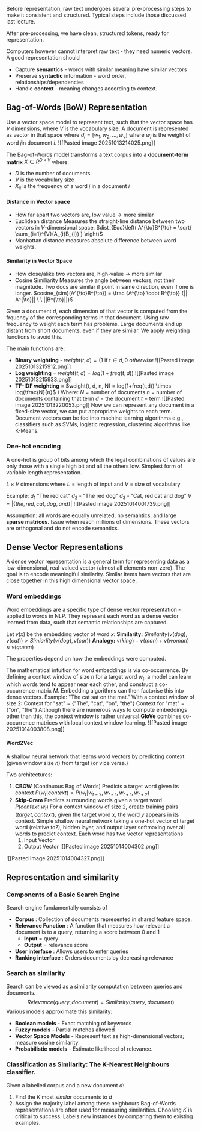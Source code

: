 Before representation, raw text undergoes several pre-processing steps to make it consistent and structured. Typical steps include those discussed last lecture.

After pre-processing, we have clean, structured tokens, ready for representation.

Computers however cannot interpret raw text - they need numeric vectors.
A good representation should
- Capture **semantics** - words with similar meaning have similar vectors
- Preserve **syntactic** information - word order, relationships/dependencies
- Handle **context** - meaning changes according to context.

## Bag-of-Words (BoW) Representation
Use a vector space model to represent text, such that the vector space has $V$ dimensions, where $V$ is the vocabulary size. A document is represented as vector in that space where $d_i = [w_1, w_2,..., w_v]$ where $w_j$ is the weight of word $j$in document $i$. ![[Pasted image 20251013214025.png]]

The Bag-of-Words model transforms a text corpus into a **document-term matrix** $X \in R^{D\times V}$ where:
- $D$ is the number of documents
- $V$ is the vocabulary size
- $X_{ij}$ is the frequency of a word $j$ in a document $i$ 

#### Distance in Vector space
- How far apart two vectors are, low value $\to$ more similar
- Euclidean distance
	Measures the straight-line distance between two vectors in $V$-dimensional space.
	$dist_{Euc}\left( A^{\to}B^{\to} = \sqrt{ \sum_{i=1}^{V}(A_{i}B_{i})  }  \right)$
- Manhattan distance measures absolute difference between word weights.
#### Similarity in Vector Space
- How close/alike two vectors are, high-value $\to$ more similar
- Cosine Similiarity
	Measures the angle between vectors, not their magnitude. Two docs are similar if point in same direction, even if one is longer.
	$cosine_{sim}(A^{\to}B^{\to}) = \frac {A^{\to} \cdot B^{\to}} {|| A^{\to}|| \ \ ||B^{\to}||}$

Given a document $d$, each dimension of that vector is computed from the frquency of the corresponding terms in that document. Using raw frequency to weight each term has problems. Large documents end up distant from short documents, even if they are similar. We apply weighting functions to avoid this.

The main functions are:
- **Binary weighting** - $weight(t,d) = \Bigg\{ 1 \ \text{if t} \in d, 0 \ otherwise$ 
	![[Pasted image 20251013215912.png]]
- **Log weighting** = $weight(t,d) = log(1+freq(t, d))$
	![[Pasted image 20251013215933.png]]
- **TF-IDF weighting** = $weight(t, d, n, N) = log(1+freq(t,d)) \times log(\frac{N}{n}$ )
	Where:
	 $N$ = number of documents
	 $n$ = number of documents containing that term
	 $d$ = the document
	 $t$ = term
	![[Pasted image 20251013220053.png]]
Now we can represent any document in a fixed-size vector, we can put appropriate weights to each term. Document vectors can be fed into machine learning algorithms e.g., classifiers such as SVMs, logistic regression, clustering algorithms like K-Means.

### One-hot encoding
A one-hot is group of bits among which the legal combinations of values are only those with a single high bit and all the others low. Simplest form of variable length representation. 

$L \times V$ dimensions where $L$ = length of input and $V$ = size of vocabulary

Example:
	$d_1$ "The red cat"
	$d_2$ - "The red dog"
	$d_3$ - "Cat, red cat and dog"
	$V = |\{the, red, cat, dog, and\}|$
	![[Pasted image 20251014001739.png]]

Assumption: all words are equally unrelated, no semantics, and large **sparse matrices.** Issue when reach millions of dimensions. These vectors are orthogonal and do not encode semantics.
## Dense Vector Representations
A dense vector representation is a general term for representing data as a low-dimensional, real-valued vector (almost all elements non-zero). The goal is to encode meaningiful similarity. Similar items have vectors that are close together in this high dimensional vector space.
### Word embeddings
Word embeddings are a specific type of dense vector representation - applied to words in NLP. They represent each word as a dense vector learned from data, such that semantic relationships are captured.

Let $v(x)$ be the embedding vector of word $x$:
**Similarity:** $Similarity(v(dog), v(cat))>Simiarlity(v(dog), v(car))$
**Analogy:** $v(king) - v(man) + v(woman) ≈ v(queen)$

The properties depend on how the embeddings were computed.

The mathematical intuition for word embeddings is via co-occurrence.
By defining a context window of size $n$ for a target word $w_t$, a model can learn which words tend to appear near each other, and construct a co-occurrence matrix $M$. Embedding algorithms can then factorise this into dense vectors.
	Example:
	"The cat sat on the mat."
	With a context window of size 2:
		Context for "sat" = {"The", "cat", "on", "the"}
		Context for "mat" = {"on", "the"}
Although there are numerous ways to compute embeddings other than this, the context window is rather universal.**GloVe** combines co-occurrence matrices with local context window learning.
![[Pasted image 20251014003808.png]]

#### Word2Vec
A shallow neural network that learns word vectors by predicting context (given window size $n$) from target (or vice versa.)

Two architectures:
1. **CBOW** (Continuous Bag of Words)
	Predicts a target word given its context
	$P(w_t|context) = P(w_t|w_{t-2},w_{t-1}, w_{t+1}, w_{t+2})$ 
2. **Skip-Gram**
	Predicts surrounding words given a target word
	$P(context|w_t)$ 
	For a context window of size 2, create training pairs $(target, context)$, given the target word $x$, the word $y$ appears in its context. Simple shallow neural network taking a one-hot vector of target word (relative to?), hidden layer, and output layer softmaxing over all words to predict context.
	Each word has two vector representations
	1. Input Vector
	2. Output Vector
![[Pasted image 20251014004302.png]]

![[Pasted image 20251014004327.png]]

## Representation and similarity
### Components of a Basic Search Engine
Search engine fundamentally consists of
- **Corpus** : Collection of documents represented in shared feature space.
- **Relevance Function** : A function that measures how relevant a document is to a query, returning a score between 0 and 1
	- **Input** = query
	- **Output** = relevance score
- **User interface** : Allows users to enter queries
- **Ranking interface** : Orders documents by decreasing relevance
### Search as similarity
Search can be viewed as a similarity computation between queries and documents.
$$Relevance(query, document) = Similarity(query, document)$$
Various models approximate this similarity:
- **Boolean models** - Exact matching of keywords
- **Fuzzy models** - Partial matches allowed
- **Vector Space Models** - Represent text as high-dimensional vectors; measure cosine similarity
- **Probabilistic models** - Estimate likelihood of relevance.
### Classification as Similarity: The K-Nearest Neighbours classifier.
Given a labelled corpus and a new document $d:$
1. Find the $K$ most *similar* documents to $d$
2. Assign the majority label among these neighbours
Bag-of-Words representations are often used for measuring similarities.
Choosing $K$ is critical to success.
Labels new instances by comparing them to existing examples.  